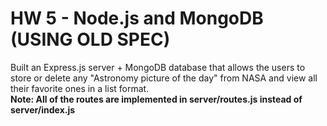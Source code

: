 # HW 5 - Node.js and MongoDB (USING OLD SPEC)
Built an Express.js server + MongoDB database that allows the users to store or delete any "Astronomy picture of the day" from NASA and view all their favorite ones in a list format.  
**Note: All of the routes are implemented in server/routes.js instead of server/index.js**
